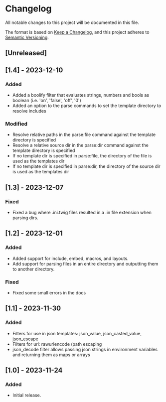 # Changelog

All notable changes to this project will be documented in this file.

The format is based on [Keep a Changelog](https://keepachangelog.com/en/1.0.0/),
and this project adheres to [Semantic Versioning](https://semver.org/spec/v2.0.0.html).

## [Unreleased]

## [1.4] - 2023-12-10

### Added
- Added a boolify filter that evaluates strings, numbers and bools as boolean (i.e. 'on', 'false', 'off', '0')
- Added an option to the parse commands to set the template directory to resolve includes

### Modified
- Resolve relative paths in the parse:file command against the template directory is specified
- Resolve a relative source dir in the parse:dir command against the template directory is specified
- If no template dir is specified in parse:file, the directory of the file is used as the templates dir
- If no template dir is specified in parse:dir, the directory of the source dir is used as the templates dir

## [1.3] - 2023-12-07

### Fixed
- Fixed a bug where .ini.twig files resulted in a .in file extension when parsing dirs.

## [1.2] - 2023-12-01

### Added
- Added support for include, embed, macros, and layouts.
- Add support for parsing files in an entire directory and outputting them to another directory.

### Fixed
- Fixed some small errors in the docs

## [1.1] - 2023-11-30

### Added

- Filters for use in json templates: json_value, json_casted_value, json_escape
- Filters for url: rawurlencode (path escaping
- json_decode filter allows passing json strings in environment variables and returning them as maps or arrays

## [1.0] - 2023-11-24

### Added

- Initial release.
